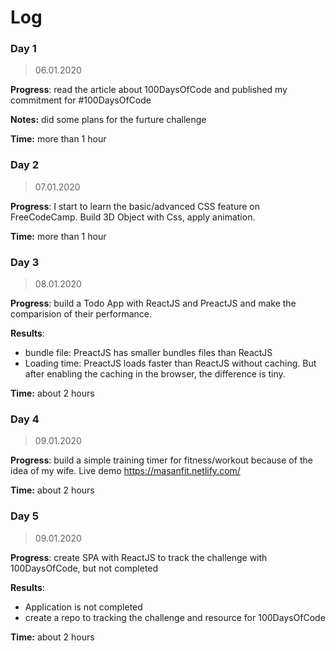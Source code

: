 # Log

### Day 1
>06.01.2020  

**Progress**: read the article about 100DaysOfCode and published my commitment for #100DaysOfCode

**Notes:** did some plans for the furture challenge

**Time:** more than 1 hour

### Day 2
>07.01.2020  

**Progress**: I start to learn the basic/advanced CSS feature on FreeCodeCamp. Build 3D Object with Css, apply animation.

**Time:** more than 1 hour


### Day 3
>08.01.2020 

**Progress**: build a Todo App with ReactJS and PreactJS and make the comparision of their performance.

**Results**:
- bundle file: PreactJS has smaller bundles files than ReactJS
- Loading time: PreactJS loads faster than ReactJS without caching. But after enabling the caching in the browser, the difference is tiny.

**Time:** about 2 hours


### Day 4
>09.01.2020 

**Progress**: build a simple training timer for fitness/workout because of the idea of my wife. Live demo <https://masanfit.netlify.com/>

**Time:** about 2 hours


### Day 5
>09.01.2020 

**Progress**: create SPA with ReactJS to track the challenge with 100DaysOfCode, but not completed

**Results**:
- Application is not completed
- create a repo to tracking the challenge and resource for 100DaysOfCode

**Time:** about 2 hours
